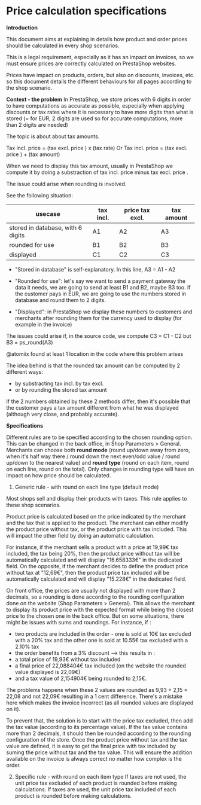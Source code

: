 # Price calculation specifications 

**Introduction**

This document aims at explaining in details how product and order prices should be calculated in every shop scenarios. 

This is a legal requirement, especially as it has an impact on invoices, so we must ensure prices are correctly calculated on PrestaShop websites.

Prices have impact on products, orders, but also on discounts, invoices, etc. so this document details the different behaviours for all pages according to the shop scenario.

**Context - the problem**
In PrestaShop, we store prices with 6 digits in order to have computations as accurate as possible, especially when applying discounts or tax rates where it is necessary to have more digits than what is stored (= for EUR, 2 digits are used so for accurate computations, more than 2 digits are needed)

The topic is about about tax amounts.

Tax incl. price = (tax excl. price ) x (tax rate)
Or
Tax incl. price = (tax excl. price ) + (tax amount)

When we need to display this tax amount, usually in PrestaShop we compute it by doing a substraction of tax incl. price minus tax excl. price .

The issue could arise when rounding is involved.

See the following situation:

| usecase  |  tax incl. |  price tax excl. |tax amount |
|---|---|---|---|
| stored in database, with 6 digits  | A1  | A2  | A3  |
| rounded for use | B1  | B2  | B3  |
| displayed | C1  | C2  | C3  |

- "Stored in database" is self-explanatory. In this line, A3 = A1 - A2

- "Rounded for use": let's say we want to send a payment gateway the data it needs, we are going to send at least B1 and B2, maybe B3 too. If the customer pays in EUR, we are going to use the numbers stored in database and round them to 2 digits.

- "Displayed": in PrestaShop we display these numbers to customers and merchants after rounding them for the currency used to display (for example in the invoice)

The issues could arise if, in the source code, we compute
C3 = C1 - C2
but
B3 = ps_round(A3)

@atomiix found at least 1 location in the code where this problem arises

The idea behind is that the rounded tax amount can be computed by 2 different ways:

- by substracting tax incl. by tax excl.
- or by rounding the stored tax amount

If the 2 numbers obtained by these 2 methods differ, then it's possible that the customer pays a tax amount different from what he was displayed (although very close, and probably accurate).

**Specifications**

Different rules are to be specified according to the chosen rounding option. This can be changed in the back office, in Shop Parameters > General. Merchants can choose both **round mode** (round up/down away from zero, when it's half way there / round down the next even/odd value / round up/down to the nearest value) and **round type** (round on each item, round on each line, round on the total). Only changes in rounding type will have an impact on how price should be calculated.

1. Generic rule - with round on each line type (default mode)

Most shops sell and display their products with taxes. This rule applies to these shop scenarios.

Product price is calculated based on the price indicated by the merchant and the tax that is applied to the product. 
The merchant can either modify the product price without tax, or the product price with tax included. 
This will impact the other field by doing an automatic calculation.

For instance, if the merchant sells a product with a price at 19,99€ tax included, the tax being 20%, then the product price without tax will be automatically calculated and will display "16.658333€" in the dedicated field.
On the opposite, if the merchant decides to define the product price without tax at "12,69€", then the product price tax included will be automatically calculated and will display "15.228€" in the dedicated field.

On front office, the prices are usually not displayed with more than 2 decimals, so a rounding is done according to the rounding configuration done on the website (Shop Parameters > General).
This allows the merchant to display its product price with the expected format while being the closest price to the chosen one in the back office. 
But on some situations, there might be issues with sums and roundings.
For instance, if :
- two products are included in the order - one is sold at 10€ tax excluded with a 20% tax and the other one is sold at 10.55€ tax excluded with a 2.10% tax
- the order benefits from a 3% discount
--> this results in :
- a total price of 19,93€ without tax included
- a final price of 22,088404€ tax included (on the website the rounded value displayed is 22,09€)
- and a tax value of 2,154904€ being rounded to 2,15€.

The problems happens when these 2 values are rounded as 9,93 + 2,15 = 22,08 and not 22,09€ resulting in a 1 cent difference. There's a mistake here which makes the invoice incorrect (as all rounded values are displayed on it).

To prevent that, the solution is to start with the price tax excluded, then add the tax value (according to its percentage value). If the tax value contains more than 2 decimals, it should then be rounded according to the rounding configuration of the store.
Once the product price without tax and the tax value are defined, it is easy to get the final price with tax included by suming the price without tax and the tax value.
This will ensure the addition available on the invoice is always correct no matter how complex is the order. 

2. Specific rule - with round on each item type
If taxes are not used, the unit price tax excluded of each product is rounded before making calculations.
If taxes are used, the unit price tax included of each product is rounded before making calculations.
